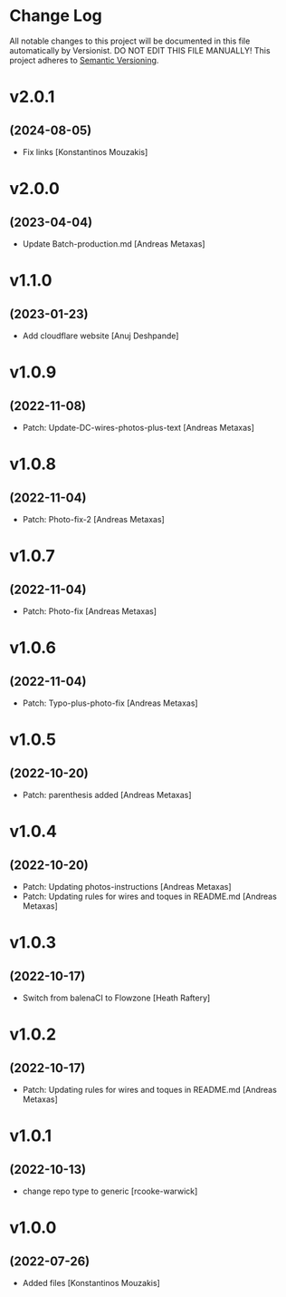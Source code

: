 # Change Log

All notable changes to this project will be documented in this file
automatically by Versionist. DO NOT EDIT THIS FILE MANUALLY!
This project adheres to [Semantic Versioning](http://semver.org/).

# v2.0.1
## (2024-08-05)

* Fix links [Konstantinos Mouzakis]

# v2.0.0
## (2023-04-04)

* Update Batch-production.md [Andreas Metaxas]

# v1.1.0
## (2023-01-23)

* Add cloudflare website [Anuj Deshpande]

# v1.0.9
## (2022-11-08)

* Patch: Update-DC-wires-photos-plus-text [Andreas Metaxas]

# v1.0.8
## (2022-11-04)

* Patch: Photo-fix-2 [Andreas Metaxas]

# v1.0.7
## (2022-11-04)

* Patch: Photo-fix [Andreas Metaxas]

# v1.0.6
## (2022-11-04)

* Patch: Typo-plus-photo-fix [Andreas Metaxas]

# v1.0.5
## (2022-10-20)

* Patch: parenthesis added [Andreas Metaxas]

# v1.0.4
## (2022-10-20)

* Patch: Updating photos-instructions [Andreas Metaxas]
* Patch: Updating rules for wires and toques in README.md [Andreas Metaxas]

# v1.0.3
## (2022-10-17)

* Switch from balenaCI to Flowzone [Heath Raftery]

# v1.0.2
## (2022-10-17)

* Patch: Updating rules for wires and toques in README.md [Andreas Metaxas]

# v1.0.1
## (2022-10-13)

* change repo type to generic [rcooke-warwick]

# v1.0.0
## (2022-07-26)

* Added files [Konstantinos Mouzakis]
